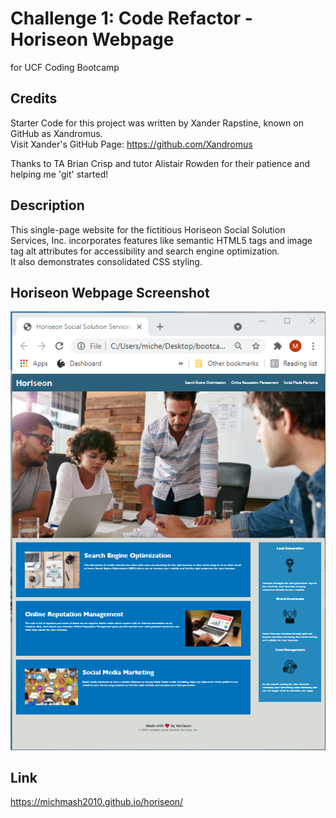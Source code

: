 # Challenge 1: Code Refactor - Horiseon Webpage
for UCF Coding Bootcamp

## Credits
Starter Code for this project was written by Xander Rapstine, known on GitHub as Xandromus.  
Visit Xander's GitHub Page: <https://github.com/Xandromus>

Thanks to TA Brian Crisp and tutor Alistair Rowden for their patience and helping me 'git' started!

## Description
This single-page website for the fictitious Horiseon Social Solution Services, Inc. incorporates 
features like semantic HTML5 tags and image tag alt attributes for accessibility and search engine optimization.  
It also demonstrates consolidated CSS styling.

## Horiseon Webpage Screenshot
![A screenshot of the finished Horiseon webpage, zoomed-out to show full length and layout formatting, after refactoring](Assets/Images/Horiseon_Website_Screenshot.PNG)

## Link
<https://michmash2010.github.io/horiseon/>
